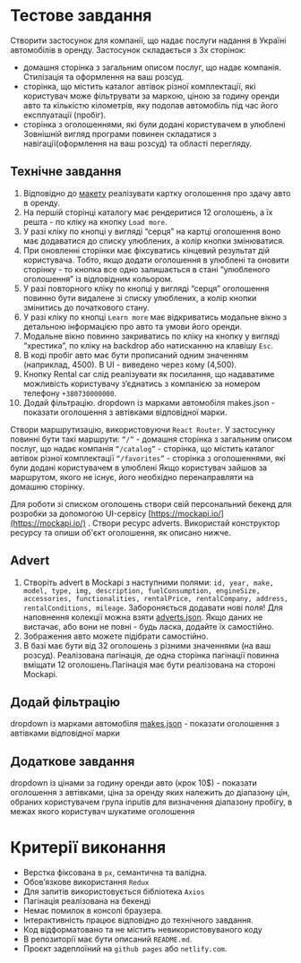 # Тестове завдання

Створити застосунок для компанії, що надає послуги надання в Україні автомобілів в оренду. Застосунок складається з 3х сторінок:

- домашня сторінка з загальним описом послуг, що надає компанія. Стилізація та оформлення на ваш розсуд.
- сторінка, що містить каталог автівок різної комплектації, які користувач може фільтрувати за маркою, ціною за годину оренди авто та кількістю кілометрів, яку подолав автомобіль під час його експлуатації (пробіг).
- сторінка з оголошеннями, які були додані користувачем в улюблені Зовнішній вигляд програми повинен складатися з навігації(оформлення на ваш розсуд) та області перегляду.

## Технічне завдання

1. Відповідно до [макету](https://www.figma.com/file/XhC8FSCfAkraEF5l7Hx4fL/Test?type=design&node-id=0-1&mode=design) реалізувати картку оголошення про здачу авто в оренду.
2. На першій сторінці каталогу має рендеритися 12 оголошень, а їх решта - по кліку на кнопку `Load more`.
3. У разі кліку по кнопці у вигляді “серця” на картці оголошення воно має додаватися до списку улюблених, а колір кнопки змінюватися.
4. При оновленні сторінки має фіксуватись кінцевий результат дій користувача. Тобто, якщо додати оголошення в улюблені та оновити сторінку - то кнопка все одно залишається в стані “улюбленого оголошення” із відповідним кольором.
5. У разі повторного кліку по кнопці у вигляді “серця” оголошення повинно бути видалене зі списку улюблених, а колір кнопки змінитись до початкового стану.
6. У разі кліку по кнопці `Learn more` має відкриватись модальне вікно з детальною інформацією про авто та умови його оренди.
7. Модальне вікно повинно закриватись по кліку на кнопку у вигляді “хрестика”, по кліку на backdrop або натисканню на клавішу `Esc`.
8. В коді пробіг авто має бути прописаний одним значенням (наприклад, 4500). В UI - виведено через кому (4,500).
9. Кнопку Rental car слід реалізувати як посилання, що надаватиме можливість користувачу зʼєднатись з компанією за номером телефону `+380730000000`.
10. Додай фільтрацію. dropdown із марками автомобіля makes.json - показати оголошення з автівками відповідної марки.

Створи маршрутизацію, використовуючи `React Router`. У застосунку повинні бути такі маршрути: `“/”` - домашня сторінка з загальним описом послуг, що надає компанія `“/catalog”` - сторінка, що містить каталог автівок різної комплектації `“/favorites”` - сторінка з оголошеннями, які були додані користувачем в улюблені Якщо користувач зайшов за маршрутом, якого не існує, його необхідно перенаправляти на домашню сторінку.

Для роботи зі списком оголошень створи свій персональний бекенд для розробки за допомогою UI-сервісу [https://mockapi.io/](https://mockapi.io/) . Створи ресурс adverts. Використай конструктор ресурсу та опиши об'єкт оголошення, як описано нижче.

## Advert

1. Створіть advert в Mockapi з наступними полями: `id, year, make, model, type, img, description, fuelConsumption, engineSize, accessories, functionalities, rentalPrice, rentalCompany, address, rentalConditions, mileage`. Забороняється додавати нові поля! Для наповнення колекції можна взяти [adverts.json](https://drive.google.com/file/d/134SWMdjZG3MLzM0SJ1hB5bFCC_07N2wg/view). Якщо даних не вистачає, або вони не повні - будь ласка, додайте їх самостійно.
2. Зображення авто можете підібрати самостійно.
3. В базі має бути від 32 оголошень з різними значеннями (на ваш розсуд). Реалізована пагінація, де одна сторінка пагінації повинна вміщати 12 оголошень.Пагінація має бути реалізована на стороні Mockapi.


## Додай фільтрацію
dropdown із марками автомобіля [makes.json](https://drive.google.com/file/d/1ywi6jdoqq0llsd2yDcRKwuLhuL3ds_5z/view) - показати оголошення з автівками відповідної марки

## Додаткове завдання
dropdown із цінами за годину оренди авто (крок 10$) - показати оголошення з автівками, ціна за оренду яких належить до діапазону цін, обраних користувачем
група inputів для визначення діапазону пробігу, в межах якого користувач шукатиме оголошення


# Критерії виконання
- Верстка фіксована в `рх`, семантична та валідна.
- Обов’язкове використання `Redux`
- Для запитів використовується бібліотека `Axios`
- Пагінація реалізована на бекенді
- Немає помилок в консолі браузера.
- Інтерактивність працює відповідно до технічного завдання.
- Код відформатовано та не містить невикористовуваного коду
- В репозиторії має бути описаний `README.md`.
- Проєкт задеплоїний на `github pages` або `netlify.com`.